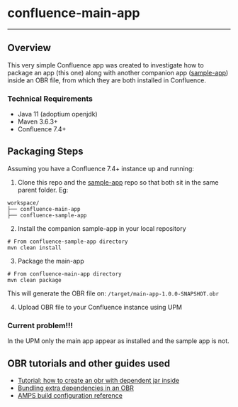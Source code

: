 # confluence-main-app

---------------------

## Overview
This very simple Confluence app was created to investigate how to package an app (this one) along with another 
companion app ([sample-app](https://github.com/aruizca/confluence-sample-app)) 
inside an OBR file, from which they are both installed in Confluence.

### Technical Requirements

* Java 11 (adoptium openjdk)
* Maven 3.6.3+
* Confluence 7.4+

## Packaging Steps
Assuming you have a Confluence 7.4+ instance up and running:

1. Clone this repo and the [sample-app](https://github.com/aruizca/confluence-sample-app) repo so that both sit in the same parent folder. Eg:
```shell
workspace/
├── confluence-main-app
├── confluence-sample-app
```

2. Install the companion sample-app in your local repository
```shell
# From confluence-sample-app directory
mvn clean install
```

3. Package the main-app
```shell
# From confluence-main-app directory
mvn clean package
```
This will generate the OBR file on: `/target/main-app-1.0.0-SNAPSHOT.obr`

4. Upload OBR file to your Confluence instance using UPM

### Current problem!!!

In the UPM only the main app appear as installed and the sample app is not.


## OBR tutorials and other guides used

* [Tutorial: how to create an obr with dependent jar inside](https://community.atlassian.com/t5/Jira-articles/Tutorial-how-to-create-an-obr-with-dependent-jar-inside/ba-p/708656)
* [Bundling extra dependencies in an OBR](https://developer.atlassian.com/server/framework/atlassian-sdk/bundling-extra-dependencies-in-an-obr/)
* [AMPS build configuration reference](https://developer.atlassian.com/server/framework/atlassian-sdk/amps-build-configuration-reference/)
